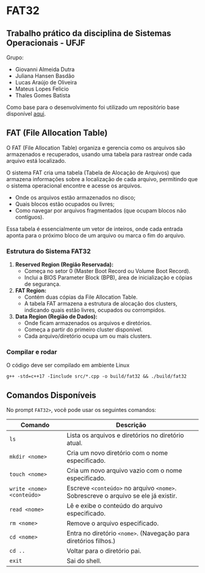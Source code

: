 # FAT32

## Trabalho prático da disciplina de Sistemas Operacionais - UFJF

Grupo:

- Giovanni Almeida Dutra
- Juliana Hansen Basdão
- Lucas Araújo de Oliveira
- Mateus Lopes Felicio
- Thales Gomes Batista

Como base para o desenvolvimento foi utilizado um repositório base disponível [aqui](https://github.com/PUCRSOpenSource/tiny-shell/tree/master).

## FAT (File Allocation Table)

O FAT (File Allocation Table) organiza e gerencia como os arquivos são armazenados e recuperados, usando uma tabela para rastrear onde cada arquivo está localizado. 

O sistema FAT cria uma tabela (Tabela de Alocação de Arquivos) que armazena informações sobre a localização de cada arquivo, permitindo que o sistema operacional encontre e acesse os arquivos. 

- Onde os arquivos estão armazenados no disco;
- Quais blocos estão ocupados ou livres;
- Como navegar por arquivos fragmentados (que ocupam blocos não contíguos).

Essa tabela é essencialmente um vetor de inteiros, onde cada entrada aponta para o próximo bloco de um arquivo ou marca o fim do arquivo.

### **Estrutura do Sistema FAT32**

1. **Reserved Region (Região Reservada):**
    - Começa no setor 0 (Master Boot Record ou Volume Boot Record).
    - Inclui a BIOS Parameter Block (BPB), área de inicialização e cópias de segurança.
2. **FAT Region:**
    - Contém duas cópias da File Allocation Table.
    - A tabela FAT armazena a estrutura de alocação dos clusters, indicando quais estão livres, ocupados ou corrompidos.
3. **Data Region (Região de Dados):**
    - Onde ficam armazenados os arquivos e diretórios.
    - Começa a partir do primeiro cluster disponível.
    - Cada arquivo/diretório ocupa um ou mais clusters.

### Compilar e rodar
O código deve ser compilado em ambiente Linux
```
g++ -std=c++17 -Iinclude src/*.cpp -o build/fat32 && ./build/fat32
```

## Comandos Disponíveis

No prompt `FAT32>`, você pode usar os seguintes comandos:

| Comando                  | Descrição                                                    |
|--------------------------|--------------------------------------------------------------|
| `ls`                     | Lista os arquivos e diretórios no diretório atual.           |
| `mkdir <nome>`           | Cria um novo diretório com o nome especificado.              |
| `touch <nome>`           | Cria um novo arquivo vazio com o nome especificado.          |
| `write <nome> <conteúdo>`| Escreve `<conteúdo>` no arquivo `<nome>`. Sobrescreve o arquivo se ele já existir. |
| `read <nome>`            | Lê e exibe o conteúdo do arquivo especificado.               |
| `rm <nome>`              | Remove o arquivo especificado.                                |
| `cd <nome>`              | Entra no diretório `<nome>`. (Navegação para diretórios filhos.) |
| `cd ..`                  | Voltar para o diretório pai.        |
| `exit`                   | Sai do shell.                                                |
